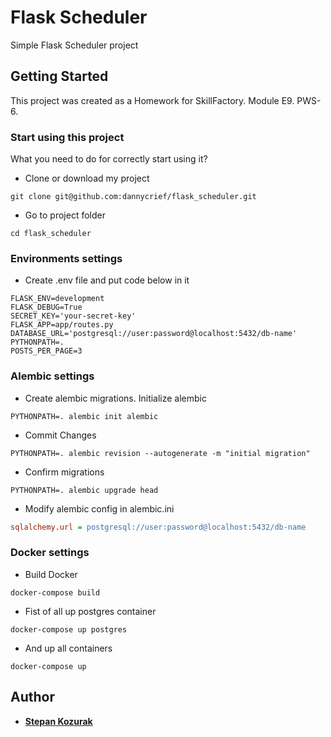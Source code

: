 # Flask Scheduler

Simple Flask Scheduler project

## Getting Started

This project was created as a Homework for SkillFactory. Module E9. PWS-6. 

### Start using this project

What you need to do for correctly start using it?

* Clone or download my project
```commandline
git clone git@github.com:dannycrief/flask_scheduler.git
```

* Go to project folder
```
cd flask_scheduler
```
### Environments settings
* Create .env file and put code below in it
```.env
FLASK_ENV=development
FLASK_DEBUG=True
SECRET_KEY='your-secret-key'
FLASK_APP=app/routes.py
DATABASE_URL='postgresql://user:password@localhost:5432/db-name'
PYTHONPATH=.
POSTS_PER_PAGE=3
```
### Alembic settings
* Create alembic migrations. Initialize alembic
```commandline
PYTHONPATH=. alembic init alembic
```
* Commit Changes
```commandline
PYTHONPATH=. alembic revision --autogenerate -m "initial migration" 
```
* Confirm migrations
```commandline
PYTHONPATH=. alembic upgrade head
```
* Modify alembic config in alembic.ini
```ini
sqlalchemy.url = postgresql://user:password@localhost:5432/db-name
```

### Docker settings

* Build Docker
```commandline
docker-compose build
```

* Fist of all up postgres container
```commandline
docker-compose up postgres
```

* And up all containers
```commandline
docker-compose up
```

## Author

* **[Stepan Kozurak](https://www.linkedin.com/in/stepan-kozurak-77485b16b/)**

